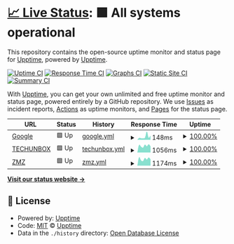 # [📈 Live Status](https://upptime.github.io/upptime): <!--live status--> **🟩 All systems operational**

This repository contains the open-source uptime monitor and status page for [Upptime](https://upptime.js.org), powered by [Upptime](https://github.com/upptime/upptime).

[![Uptime CI](https://github.com/Fajfi/upptime7/workflows/Uptime%20CI/badge.svg)](https://github.com/Fajfi/upptime7/actions?query=workflow%3A%22Uptime+CI%22)
[![Response Time CI](https://github.com/Fajfi/upptime7/workflows/Response%20Time%20CI/badge.svg)](https://github.com/Fajfi/upptime7/actions?query=workflow%3A%22Response+Time+CI%22)
[![Graphs CI](https://github.com/Fajfi/upptime7/workflows/Graphs%20CI/badge.svg)](https://github.com/Fajfi/upptime7/actions?query=workflow%3A%22Graphs+CI%22)
[![Static Site CI](https://github.com/Fajfi/upptime7/workflows/Static%20Site%20CI/badge.svg)](https://github.com/Fajfi/upptime7/actions?query=workflow%3A%22Static+Site+CI%22)
[![Summary CI](https://github.com/Fajfi/upptime7/workflows/Summary%20CI/badge.svg)](https://github.com/Fajfi/upptime7/actions?query=workflow%3A%22Summary+CI%22)

With [Upptime](https://upptime.js.org), you can get your own unlimited and free uptime monitor and status page, powered entirely by a GitHub repository. We use [Issues](https://github.com/upptime/upptime/issues) as incident reports, [Actions](https://github.com/Fajfi/upptime7/actions) as uptime monitors, and [Pages](https://upptime.github.io/upptime) for the status page.

<!--start: status pages-->
<!-- This summary is generated by Upptime (https://github.com/upptime/upptime) -->
<!-- Do not edit this manually, your changes will be overwritten -->
<!-- prettier-ignore -->
| URL | Status | History | Response Time | Uptime |
| --- | ------ | ------- | ------------- | ------ |
| <img alt="" src="https://icons.duckduckgo.com/ip3/www.google.com.ico" height="13"> [Google](https://www.google.com) | 🟩 Up | [google.yml](https://github.com/Fajfi/uptime7/commits/HEAD/history/google.yml) | <details><summary><img alt="Response time graph" src="./graphs/google/response-time-week.png" height="20"> 148ms</summary><br><a href="https://Fajfi.github.io/uptime7/history/google"><img alt="Response time 115" src="https://img.shields.io/endpoint?url=https%3A%2F%2Fraw.githubusercontent.com%2FFajfi%2Fuptime7%2FHEAD%2Fapi%2Fgoogle%2Fresponse-time.json"></a><br><a href="https://Fajfi.github.io/uptime7/history/google"><img alt="24-hour response time 186" src="https://img.shields.io/endpoint?url=https%3A%2F%2Fraw.githubusercontent.com%2FFajfi%2Fuptime7%2FHEAD%2Fapi%2Fgoogle%2Fresponse-time-day.json"></a><br><a href="https://Fajfi.github.io/uptime7/history/google"><img alt="7-day response time 148" src="https://img.shields.io/endpoint?url=https%3A%2F%2Fraw.githubusercontent.com%2FFajfi%2Fuptime7%2FHEAD%2Fapi%2Fgoogle%2Fresponse-time-week.json"></a><br><a href="https://Fajfi.github.io/uptime7/history/google"><img alt="30-day response time 115" src="https://img.shields.io/endpoint?url=https%3A%2F%2Fraw.githubusercontent.com%2FFajfi%2Fuptime7%2FHEAD%2Fapi%2Fgoogle%2Fresponse-time-month.json"></a><br><a href="https://Fajfi.github.io/uptime7/history/google"><img alt="1-year response time 115" src="https://img.shields.io/endpoint?url=https%3A%2F%2Fraw.githubusercontent.com%2FFajfi%2Fuptime7%2FHEAD%2Fapi%2Fgoogle%2Fresponse-time-year.json"></a></details> | <details><summary><a href="https://Fajfi.github.io/uptime7/history/google">100.00%</a></summary><a href="https://Fajfi.github.io/uptime7/history/google"><img alt="All-time uptime 100.00%" src="https://img.shields.io/endpoint?url=https%3A%2F%2Fraw.githubusercontent.com%2FFajfi%2Fuptime7%2FHEAD%2Fapi%2Fgoogle%2Fuptime.json"></a><br><a href="https://Fajfi.github.io/uptime7/history/google"><img alt="24-hour uptime 100.00%" src="https://img.shields.io/endpoint?url=https%3A%2F%2Fraw.githubusercontent.com%2FFajfi%2Fuptime7%2FHEAD%2Fapi%2Fgoogle%2Fuptime-day.json"></a><br><a href="https://Fajfi.github.io/uptime7/history/google"><img alt="7-day uptime 100.00%" src="https://img.shields.io/endpoint?url=https%3A%2F%2Fraw.githubusercontent.com%2FFajfi%2Fuptime7%2FHEAD%2Fapi%2Fgoogle%2Fuptime-week.json"></a><br><a href="https://Fajfi.github.io/uptime7/history/google"><img alt="30-day uptime 100.00%" src="https://img.shields.io/endpoint?url=https%3A%2F%2Fraw.githubusercontent.com%2FFajfi%2Fuptime7%2FHEAD%2Fapi%2Fgoogle%2Fuptime-month.json"></a><br><a href="https://Fajfi.github.io/uptime7/history/google"><img alt="1-year uptime 100.00%" src="https://img.shields.io/endpoint?url=https%3A%2F%2Fraw.githubusercontent.com%2FFajfi%2Fuptime7%2FHEAD%2Fapi%2Fgoogle%2Fuptime-year.json"></a></details>
| <img alt="" src="https://icons.duckduckgo.com/ip3/techunbox.pl.ico" height="13"> [TECHUNBOX](https://techunbox.pl) | 🟩 Up | [techunbox.yml](https://github.com/Fajfi/uptime7/commits/HEAD/history/techunbox.yml) | <details><summary><img alt="Response time graph" src="./graphs/techunbox/response-time-week.png" height="20"> 1056ms</summary><br><a href="https://Fajfi.github.io/uptime7/history/techunbox"><img alt="Response time 1476" src="https://img.shields.io/endpoint?url=https%3A%2F%2Fraw.githubusercontent.com%2FFajfi%2Fuptime7%2FHEAD%2Fapi%2Ftechunbox%2Fresponse-time.json"></a><br><a href="https://Fajfi.github.io/uptime7/history/techunbox"><img alt="24-hour response time 1239" src="https://img.shields.io/endpoint?url=https%3A%2F%2Fraw.githubusercontent.com%2FFajfi%2Fuptime7%2FHEAD%2Fapi%2Ftechunbox%2Fresponse-time-day.json"></a><br><a href="https://Fajfi.github.io/uptime7/history/techunbox"><img alt="7-day response time 1056" src="https://img.shields.io/endpoint?url=https%3A%2F%2Fraw.githubusercontent.com%2FFajfi%2Fuptime7%2FHEAD%2Fapi%2Ftechunbox%2Fresponse-time-week.json"></a><br><a href="https://Fajfi.github.io/uptime7/history/techunbox"><img alt="30-day response time 1476" src="https://img.shields.io/endpoint?url=https%3A%2F%2Fraw.githubusercontent.com%2FFajfi%2Fuptime7%2FHEAD%2Fapi%2Ftechunbox%2Fresponse-time-month.json"></a><br><a href="https://Fajfi.github.io/uptime7/history/techunbox"><img alt="1-year response time 1476" src="https://img.shields.io/endpoint?url=https%3A%2F%2Fraw.githubusercontent.com%2FFajfi%2Fuptime7%2FHEAD%2Fapi%2Ftechunbox%2Fresponse-time-year.json"></a></details> | <details><summary><a href="https://Fajfi.github.io/uptime7/history/techunbox">100.00%</a></summary><a href="https://Fajfi.github.io/uptime7/history/techunbox"><img alt="All-time uptime 100.00%" src="https://img.shields.io/endpoint?url=https%3A%2F%2Fraw.githubusercontent.com%2FFajfi%2Fuptime7%2FHEAD%2Fapi%2Ftechunbox%2Fuptime.json"></a><br><a href="https://Fajfi.github.io/uptime7/history/techunbox"><img alt="24-hour uptime 100.00%" src="https://img.shields.io/endpoint?url=https%3A%2F%2Fraw.githubusercontent.com%2FFajfi%2Fuptime7%2FHEAD%2Fapi%2Ftechunbox%2Fuptime-day.json"></a><br><a href="https://Fajfi.github.io/uptime7/history/techunbox"><img alt="7-day uptime 100.00%" src="https://img.shields.io/endpoint?url=https%3A%2F%2Fraw.githubusercontent.com%2FFajfi%2Fuptime7%2FHEAD%2Fapi%2Ftechunbox%2Fuptime-week.json"></a><br><a href="https://Fajfi.github.io/uptime7/history/techunbox"><img alt="30-day uptime 100.00%" src="https://img.shields.io/endpoint?url=https%3A%2F%2Fraw.githubusercontent.com%2FFajfi%2Fuptime7%2FHEAD%2Fapi%2Ftechunbox%2Fuptime-month.json"></a><br><a href="https://Fajfi.github.io/uptime7/history/techunbox"><img alt="1-year uptime 100.00%" src="https://img.shields.io/endpoint?url=https%3A%2F%2Fraw.githubusercontent.com%2FFajfi%2Fuptime7%2FHEAD%2Fapi%2Ftechunbox%2Fuptime-year.json"></a></details>
| <img alt="" src="https://icons.duckduckgo.com/ip3/zywieniemaznaczenie.pl.ico" height="13"> [ZMZ](https://zywieniemaznaczenie.pl) | 🟩 Up | [zmz.yml](https://github.com/Fajfi/uptime7/commits/HEAD/history/zmz.yml) | <details><summary><img alt="Response time graph" src="./graphs/zmz/response-time-week.png" height="20"> 1174ms</summary><br><a href="https://Fajfi.github.io/uptime7/history/zmz"><img alt="Response time 1227" src="https://img.shields.io/endpoint?url=https%3A%2F%2Fraw.githubusercontent.com%2FFajfi%2Fuptime7%2FHEAD%2Fapi%2Fzmz%2Fresponse-time.json"></a><br><a href="https://Fajfi.github.io/uptime7/history/zmz"><img alt="24-hour response time 1393" src="https://img.shields.io/endpoint?url=https%3A%2F%2Fraw.githubusercontent.com%2FFajfi%2Fuptime7%2FHEAD%2Fapi%2Fzmz%2Fresponse-time-day.json"></a><br><a href="https://Fajfi.github.io/uptime7/history/zmz"><img alt="7-day response time 1174" src="https://img.shields.io/endpoint?url=https%3A%2F%2Fraw.githubusercontent.com%2FFajfi%2Fuptime7%2FHEAD%2Fapi%2Fzmz%2Fresponse-time-week.json"></a><br><a href="https://Fajfi.github.io/uptime7/history/zmz"><img alt="30-day response time 1227" src="https://img.shields.io/endpoint?url=https%3A%2F%2Fraw.githubusercontent.com%2FFajfi%2Fuptime7%2FHEAD%2Fapi%2Fzmz%2Fresponse-time-month.json"></a><br><a href="https://Fajfi.github.io/uptime7/history/zmz"><img alt="1-year response time 1227" src="https://img.shields.io/endpoint?url=https%3A%2F%2Fraw.githubusercontent.com%2FFajfi%2Fuptime7%2FHEAD%2Fapi%2Fzmz%2Fresponse-time-year.json"></a></details> | <details><summary><a href="https://Fajfi.github.io/uptime7/history/zmz">100.00%</a></summary><a href="https://Fajfi.github.io/uptime7/history/zmz"><img alt="All-time uptime 100.00%" src="https://img.shields.io/endpoint?url=https%3A%2F%2Fraw.githubusercontent.com%2FFajfi%2Fuptime7%2FHEAD%2Fapi%2Fzmz%2Fuptime.json"></a><br><a href="https://Fajfi.github.io/uptime7/history/zmz"><img alt="24-hour uptime 100.00%" src="https://img.shields.io/endpoint?url=https%3A%2F%2Fraw.githubusercontent.com%2FFajfi%2Fuptime7%2FHEAD%2Fapi%2Fzmz%2Fuptime-day.json"></a><br><a href="https://Fajfi.github.io/uptime7/history/zmz"><img alt="7-day uptime 100.00%" src="https://img.shields.io/endpoint?url=https%3A%2F%2Fraw.githubusercontent.com%2FFajfi%2Fuptime7%2FHEAD%2Fapi%2Fzmz%2Fuptime-week.json"></a><br><a href="https://Fajfi.github.io/uptime7/history/zmz"><img alt="30-day uptime 100.00%" src="https://img.shields.io/endpoint?url=https%3A%2F%2Fraw.githubusercontent.com%2FFajfi%2Fuptime7%2FHEAD%2Fapi%2Fzmz%2Fuptime-month.json"></a><br><a href="https://Fajfi.github.io/uptime7/history/zmz"><img alt="1-year uptime 100.00%" src="https://img.shields.io/endpoint?url=https%3A%2F%2Fraw.githubusercontent.com%2FFajfi%2Fuptime7%2FHEAD%2Fapi%2Fzmz%2Fuptime-year.json"></a></details>

<!--end: status pages-->

[**Visit our status website →**](https://upptime.github.io/upptime)

## 📄 License

- Powered by: [Upptime](https://github.com/upptime/upptime)
- Code: [MIT](./LICENSE) © [Upptime](https://upptime.js.org)
- Data in the `./history` directory: [Open Database License](https://opendatacommons.org/licenses/odbl/1-0/)
